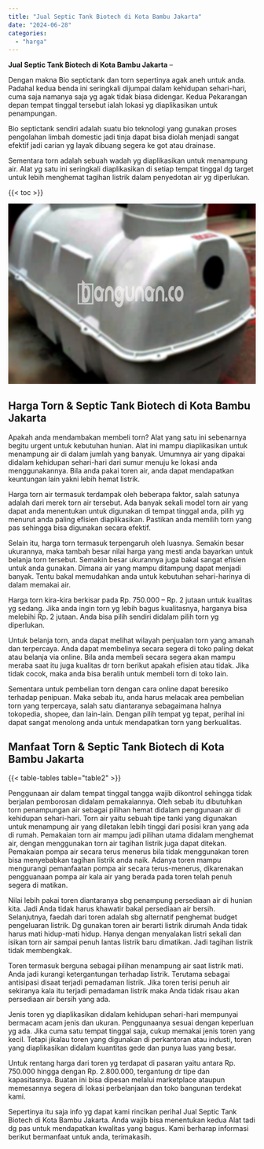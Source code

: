 ```yaml
---
title: "Jual Septic Tank Biotech di Kota Bambu Jakarta"
date: "2024-06-28"
categories: 
  - "harga"
---
```


**Jual Septic Tank Biotech di Kota Bambu Jakarta** –

Dengan makna Bio septictank dan torn sepertinya agak aneh untuk anda. Padahal kedua benda ini seringkali dijumpai dalam kehidupan sehari-hari, cuma saja namanya saja yg agak tidak biasa didengar. Kedua Pekarangan depan tempat tinggal tersebut ialah lokasi yg diaplikasikan untuk penampungan.

Bio septictank sendiri adalah suatu bio teknologi yang gunakan proses pengolahan limbah domestic jadi tinja dapat bisa diolah menjadi sangat efektif jadi carian yg layak dibuang segera ke got atau drainase.

Sementara torn adalah sebuah wadah yg diaplikasikan untuk menampung air. Alat yg satu ini seringkali diaplikasikan di setiap tempat tinggal dg target untuk lebih menghemat tagihan listrik dalam penyedotan air yg diperlukan.

{{< toc >}}

![Jual Septic Tank Biotech di Kota Bambu Jakarta](/images/jual-bio-septictank-21.png)

## Harga Torn & Septic Tank Biotech di Kota Bambu Jakarta

Apakah anda mendambakan membeli torn? Alat yang satu ini sebenarnya begitu urgent untuk kebutuhan hunian. Alat ini mampu diaplikasikan untuk menampung air di dalam jumlah yang banyak. Umumnya air yang dipakai didalam kehidupan sehari-hari dari sumur menuju ke lokasi anda menggunakannya. Bila anda pakai toren air, anda dapat mendapatkan keuntungan lain yakni lebih hemat listrik.

Harga torn air termasuk terdampak oleh beberapa faktor, salah satunya adalah dari merek torn air tersebut. Ada banyak sekali model torn air yang dapat anda menentukan untuk digunakan di tempat tinggal anda, pilih yg menurut anda paling efisien diaplikasikan. Pastikan anda memilih torn yang pas sehingga bisa digunakan secara efektif.

Selain itu, harga torn termasuk terpengaruh oleh luasnya. Semakin besar ukurannya, maka tambah besar nilai harga yang mesti anda bayarkan untuk belanja torn tersebut. Semakin besar ukurannya juga bakal sangat efisien untuk anda gunakan. Dimana air yang mampu ditampung dapat menjadi banyak. Tentu bakal memudahkan anda untuk kebutuhan sehari-harinya di dalam memakai air.

Harga torn kira-kira berkisar pada Rp. 750.000 – Rp. 2 jutaan untuk kualitas yg sedang. Jika anda ingin torn yg lebih bagus kualitasnya, harganya bisa melebihi Rp. 2 jutaan. Anda bisa pilih sendiri didalam pilih torn yg diperlukan.

Untuk belanja torn, anda dapat melihat wilayah penjualan torn yang amanah dan terpercaya. Anda dapat membelinya secara segera di toko paling dekat atau belanja via online. Bila anda membeli secara segera akan mampu meraba saat itu juga kualitas dr torn berikut apakah efisien atau tidak. Jika tidak cocok, maka anda bisa beralih untuk membeli torn di toko lain.

Sementara untuk pembelian torn dengan cara online dapat beresiko terhadap penipuan. Maka sebab itu, anda harus melacak area pembelian torn yang terpercaya, salah satu diantaranya sebagaimana halnya tokopedia, shopee, dan lain-lain. Dengan pilih tempat yg tepat, perihal ini dapat sangat menolong anda untuk mendapatkan torn yang berkualitas.

## Manfaat Torn & Septic Tank Biotech di Kota Bambu Jakarta

{{< table-tables table="table2" >}}

Penggunaan air dalam tempat tinggal tangga wajib dikontrol sehingga tidak berjalan pemborosan didalam pemakaiannya. Oleh sebab itu dibutuhkan torn penampungan air sebagai pilihan hemat didalam penggunaan air di kehidupan sehari-hari. Torn air yaitu sebuah tipe tanki yang digunakan untuk menampung air yang diletakan lebih tinggi dari posisi kran yang ada di rumah. Pemakaian torn air mampu jadi pilihan utama didalam menghemat air, dengan menggunakan torn air tagihan listrik juga dapat ditekan. Pemakaian pompa air secara terus menerus bila tidak menggunakan toren bisa menyebabkan tagihan listrik anda naik. Adanya toren mampu mengurangi pemanfaatan pompa air secara terus-menerus, dikarenakan pengguanaan pompa air kala air yang berada pada toren telah penuh segera di matikan.

Nilai lebih pakai toren diantaranya sbg penampung persediaan air di hunian kita. Jadi Anda tidak harus khawatir bakal persediaan air bersih. Selanjutnya, faedah dari toren adalah sbg alternatif penghemat budget pengeluaran listrik. Dg gunakan toren air berarti listrik dirumah Anda tidak harus mati hidup-mati hidup. Hanya dengan menyalakan listri sekali dan isikan torn air sampai penuh lantas listrik baru dimatikan. Jadi tagihan listrik tidak membengkak.

Toren termasuk berguna sebagai pilihan menampung air saat listrik mati. Anda jadi kurangi ketergantungan terhadap listrik. Terutama sebagai antisipasi disaat terjadi pemadaman listrik. Jika toren terisi penuh air sekiranya kala itu terjadi pemadaman listrik maka Anda tidak risau akan persediaan air bersih yang ada.

Jenis toren yg diaplikasikan didalam kehidupan sehari-hari mempunyai bermacam acam jenis dan ukuran. Penggunaanya sesuai dengan keperluan yg ada. Jika cuma satu tempat tinggal saja, cukup memakai jenis toren yang kecil. Tetapi jikalau toren yang digunakan di perkantoran atau industi, toren yang diaplikasikan didalam kuantitas gede dan punya luas yang besar.

Untuk rentang harga dari toren yg terdapat di pasaran yaitu antara Rp. 750.000 hingga dengan Rp. 2.800.000, tergantung dr tipe dan kapasitasnya. Buatan ini bisa dipesan melalui marketplace ataupun memesannya segera di lokasi perbelanjaan dan toko bangunan terdekat kami.

Sepertinya itu saja info yg dapat kami rincikan perihal Jual Septic Tank Biotech di Kota Bambu Jakarta. Anda wajib bisa menentukan kedua Alat tadi dg pas untuk mendapatkan kwalitas yang bagus. Kami berharap informasi berikut bermanfaat untuk anda, terimakasih.
